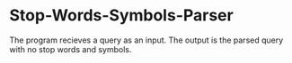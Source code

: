 Stop-Words-Symbols-Parser
=========================

The program recieves a query as an input. The output is the parsed query with no stop words and symbols.
